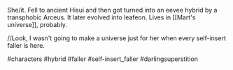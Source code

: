 She/it. Fell to ancient Hisui and then got turned into an eevee hybrid by a transphobic Arceus. It later evolved into leafeon. Lives in [[Mart's universe]], probably.

//Look, I wasn't going to make a universe just for her when every self-insert faller is here.

#characters #hybrid #faller #self-insert_faller #darlingsuperstition